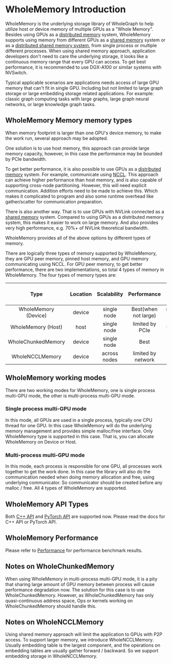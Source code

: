 # WholeMemory Introduction

WholeMemory is the underlying storage library of WholeGraph to help utilize host or device memory of multiple GPUs as a "Whole Memory".
Besides using GPUs as a [distributed memory](https://en.wikipedia.org/wiki/Distributed_memory) system,
WholeMemory supports using memory from different GPUs as a [shared memory](https://en.wikipedia.org/wiki/Shared_memory) system or as a [distributed shared memory system](https://en.wikipedia.org/wiki/Distributed_shared_memory),
from single process or multiple different processes.
When using shared memory approach, application developers don't need to care the underlying storage, it looks like a continuous memory range that every GPU can access.
To get best performance, it is recommended to use DGX-A100 or similar systems with NVSwitch.

Typical applicable scenarios are applications needs access of large GPU memory that can't fit in single GPU.
Including but not limited to large graph storage or large embedding storage related applications.
For example: classic graph computing tasks with large graphs, large graph neural networks, or large knowledge graph tasks.

## WholeMemory Memory memory types

When memory footprint is larger than one GPU's device memory, to make the work run, several approach may be adopted.

One solution is to use host memory, this approach can provide large memory capacity,
however, in this case the performance may be bounded by PCIe bandwidth.

To get better performance, it is also possible to use GPUs as a [distributed memory](https://en.wikipedia.org/wiki/Distributed_memory) system.
For example, communicate using [NCCL](https://developer.nvidia.com/nccl).
This approach can achieve higher performance than host memory, and is also capable of supporting cross-node partitioning.
However, this will need explicit communication. Addition efforts need to be made to achieve this.
Which makes it complicated to program and also some runtime overhead like gather/scatter for communication preparation.

There is also another way.
That is to use GPUs with NVLink connected as a [shared memory](https://en.wikipedia.org/wiki/Shared_memory) system.
Compared to using GPUs as a distributed memory system, this makes it easier to work on large memory.
And also provides very high performance, e.g. 70%+ of NVLink theoretical bandwidth. 

WholeMemory provides all of the above options by different types of memory.

There are logically three types of memory supported by WholeMemory, they are GPU peer memory, pinned host memory, and GPU memory communicating using NCCL.
For GPU peer memory, to get better performance, there are two implementations, so total 4 types of memory in WholeMemory.
The four types of memory types are:

|         Type         | Location | Scalability  |       Performance      |     Capacity     | Continuous Address? | Quasi-Continuous Address? |
|:--------------------:|:--------:|:------------:|:----------------------:|:----------------:|:-------------------:|:-------------------------:|
| WholeMemory (Device) |  device  | single node  |  Best(when not  large) | suggested < 4 GB |        Yes          |             -             |
| WholeMemory (Host)   |   host   | single node  |    limited by PCIe     |    up to 2 TB    |        Yes          |             -             |
| WholeChunkedMemory   |  device  | single node  |         Best           |   up to 640 GB   |         No          |            Yes            |
|   WholeNCCLMemory    |  device  | across nodes |   limited by network   |     No limit     |         No          |             No            |

## WholeMemory working modes

There are two working modes for WholeMemory, one is single process multi-GPU mode, the other is multi-process multi-GPU mode.

### Single process multi-GPU mode

In this mode, all GPUs are used in a single process, typically one CPU thread for one GPU.
In this case WholeMemory will do the underlying memory management and provides simple malloc/free interface.
Only WholeMemory type is supported in this case. That is, you can allocate WholeMemory on Device or Host.

### Multi-process multi-GPU mode

In this mode, each process is responsible for one GPU, all processes work together to get the work done.
In this case the library will also do the communication needed when doing memory allocation and free, using underlying communicator.
So communicator should be created before any malloc / free.
All 4 types of WholeMemory are supported.

## WholeMemory API Types

Both [C++ API](CppAPI.md) and [PyTorch API](PyTorchAPI.md) are supported now. Please read the docs for C++ API or PyTorch API.

## WholeMemory Performance

Please refer to [Performance](Performance.md) for performance benchmark results.

## Notes on WholeChunkedMemory

When using WholeMemory in multi-process multi-GPU mode, it is a pity that sharing large amount of GPU memory between process will cause performance degradation now.
The solution for this case is to use WholeChunkedMemory. 
However, as WholeChunkedMemory has only quasi-continuous address space, Ops or kernels working on WholeChunkedMemory should handle this.

## Notes on WholeNCCLMemory
Using shared memory approach will limit the application to GPUs with P2P access. To support larger memory, we introduce WholeNCCLMemory.
Usually embedding table is the largest component, and the operations on embedding tables are usually gather forward / backward.
So we support embedding storage in WholeNCCLMemory.
